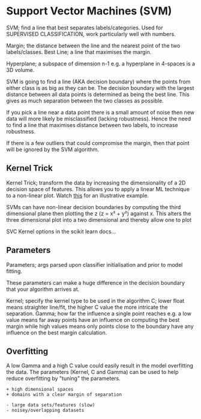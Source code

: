 # Support Vector Machines (SVM)
SVM; find a line that best separates labels/categories.
Used for SUPERVISED CLASSIFICATION, work particularly well with numbers.

Margin; the distance between the line and the nearest point of the two labels/classes.
Best Line; a line that maximises the margin.

Hyperplane; a subspace of dimension n-1 e.g. a hyperplane in 4-spaces is a 3D volume.

SVM is going to find a line (AKA decision boundary) where the points from either class is as big as they can be. The decision boundary with the largest distance between all data points is determined as being the best line. This gives as much separation between the two classes as possible.

If you pick a line near a data point there is a small amount of noise then new data will more likely be misclassified (lacking robustness). Hence the need to find a line that maximises distance between two labels, to increase robustness.

If there is a few outliers that could compromise the margin, then that point will be ignored by the SVM algorithm.

## Kernel Trick
Kernel Trick; transform the data by increasing the dimensionality of a 2D decision space of features. This allows you to apply a linear ML technique to a non-linear plot. Watch [this](https://www.youtube.com/watch?v=3liCbRZPrZA) for an illustrative example.

SVMs can have non-linear decision boundaries by computing the third dimensional plane then plotting the z (z = x² + y²) against x. This alters the three dimensional plot into a two dimensional and thereby allow one to plot 

SVC Kernel options in the scikit learn docs...

## Parameters
Parameters; args parsed upon classifier initialisation and prior to model fitting.

These parameters can make a huge difference in the decision boundary that your algorithm arrives at.

Kernel; specify the kernel type to be used in the algorithm
C; lower float means straighter line/fit, the higher C value the more intricate the separation. 
Gamma; how far the influence a single point reaches e.g. a low value means far away points have an influence on computing the best margin while high values means only points close to the boundary have any influence on the best margin calculation.

## Overfitting
A low Gamma and a high C value could easily result in the model overfitting the data. The parameters (Kernel, C and Gamma) can be used to help reduce overfitting by "tuning" the parameters.
```
+ high dimensional spaces
+ domains with a clear margin of separation

- large data sets/features (slow)
- noisey/overlapping datasets 
```
